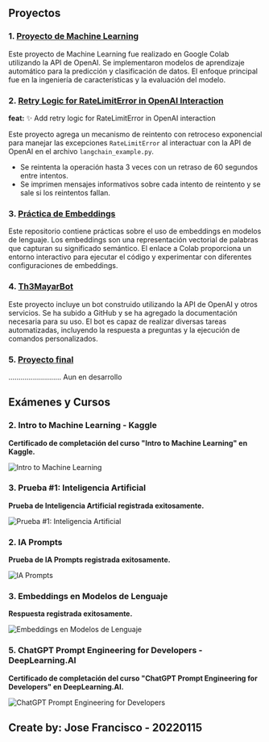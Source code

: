 ## Proyectos

### 1. [Proyecto de Machine Learning](https://colab.research.google.com/drive/12HeUni1xLzBpT8iDDgnKnYxaG1tXbDBN)

Este proyecto de Machine Learning fue realizado en Google Colab utilizando la API de OpenAI. Se implementaron modelos de aprendizaje automático para la predicción y clasificación de datos. El enfoque principal fue en la ingeniería de características y la evaluación del modelo.

### 2. [Retry Logic for RateLimitError in OpenAI Interaction](https://drive.google.com/file/d/14ZOAXXT3WxcAS6lTzzt5wqzmOp7pKnaa/view?usp=sharing)

**feat:** ✨ Add retry logic for RateLimitError in OpenAI interaction

Este proyecto agrega un mecanismo de reintento con retroceso exponencial para manejar las excepciones `RateLimitError` al interactuar con la API de OpenAI en el archivo `langchain_example.py`.

- Se reintenta la operación hasta 3 veces con un retraso de 60 segundos entre intentos.
- Se imprimen mensajes informativos sobre cada intento de reintento y se sale si los reintentos fallan.

### 3. [Práctica de Embeddings](https://github.com/Th3Mayar/embeddings_practice)

Este repositorio contiene prácticas sobre el uso de embeddings en modelos de lenguaje. Los embeddings son una representación vectorial de palabras que capturan su significado semántico. El enlace a Colab proporciona un entorno interactivo para ejecutar el código y experimentar con diferentes configuraciones de embeddings.

### 4. [Th3MayarBot](https://github.com/Th3Mayar/Th3MayarBot)

Este proyecto incluye un bot construido utilizando la API de OpenAI y otros servicios. Se ha subido a GitHub y se ha agregado la documentación necesaria para su uso. El bot es capaz de realizar diversas tareas automatizadas, incluyendo la respuesta a preguntas y la ejecución de comandos personalizados.

### 5. [Proyecto final]()

.......................... Aun en desarrollo

## Exámenes y Cursos

### 2. Intro to Machine Learning - Kaggle

**Certificado de completación del curso "Intro to Machine Learning" en Kaggle.**

![Intro to Machine Learning](https://github.com/user-attachments/assets/462e79c1-9282-47c5-ac52-9aa841b51e70)

### 3. Prueba #1: Inteligencia Artificial

**Prueba de Inteligencia Artificial registrada exitosamente.**

![Prueba #1: Inteligencia Artificial](https://github.com/user-attachments/assets/cf423d9f-c84a-4708-859e-4da13a0988f0)

### 2. IA Prompts

**Prueba de IA Prompts registrada exitosamente.**

![IA Prompts](https://github.com/user-attachments/assets/88c16569-b5ab-4b2a-85f1-a09895e7877f)

### 3. Embeddings en Modelos de Lenguaje

**Respuesta registrada exitosamente.**

![Embeddings en Modelos de Lenguaje](https://github.com/user-attachments/assets/fc39cee6-6afd-4ff2-b9bc-86bb097fee7f)

### 5. ChatGPT Prompt Engineering for Developers - DeepLearning.AI

**Certificado de completación del curso "ChatGPT Prompt Engineering for Developers" en DeepLearning.AI.**

![ChatGPT Prompt Engineering for Developers](https://github.com/user-attachments/assets/d22fd203-4941-4d6b-a422-cf032332afd4)

Create by: **Jose Francisco - 20220115**
---
